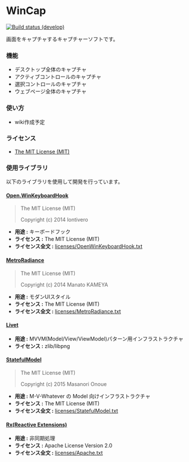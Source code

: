 # WinCap
[![Build status (develop)](https://img.shields.io/appveyor/ci/Thirdplay/WinCap.svg?style=flat-square)](https://ci.appveyor.com/project/thirdplay/WinCap)

画面をキャプチャするキャプチャーソフトです。

### 機能
* デスクトップ全体のキャプチャ
* アクティブコントロールのキャプチャ
* 選択コントロールのキャプチャ
* ウェブページ全体のキャプチャ

### 使い方
* wiki作成予定

### ライセンス

* [The MIT License (MIT)](LICENSE)

### 使用ライブラリ

以下のライブラリを使用して開発を行っています。

#### [Open.WinKeyboardHook](https://github.com/lontivero/Open.WinKeyboardHook)

> The MIT License (MIT)
> 
> Copyright (c) 2014 lontivero

* **用途 :** キーボードフック
* **ライセンス :** The MIT License (MIT)
* **ライセンス全文 :** [licenses/OpenWinKeyboardHook.txt](licenses/OpenWinKeyboardHook.txt)

#### [MetroRadiance](https://github.com/Grabacr07/MetroRadiance)

> The MIT License (MIT)
> 
> Copyright (c) 2014 Manato KAMEYA

* **用途 :** モダンUIスタイル
* **ライセンス :** The MIT License (MIT)
* **ライセンス全文 :** [licenses/MetroRadiance.txt](licenses/MetroRadiance.txt)

#### [Livet](https://github.com/ugaya40/Livet)

* **用途 :** MVVM(Model/View/ViewModel)パターン用インフラストラクチャ
* **ライセンス :** zlib/libpng

#### [StatefulModel](https://github.com/ugaya40/StatefulModel)

> The MIT License (MIT)
> 
> Copyright (c) 2015 Masanori Onoue

* **用途 :** M-V-Whatever の Model 向けインフラストラクチャ
* **ライセンス :** The MIT License (MIT)
* **ライセンス全文 :** [licenses/StatefulModel.txt](licenses/StatefulModel.txt)

#### [Rx(Reactive Extensions)](https://rx.codeplex.com/)

* **用途 :** 非同期処理
* **ライセンス :** Apache License Version 2.0
* **ライセンス全文 :** [licenses/Apache.txt](licenses/Apache.txt)

